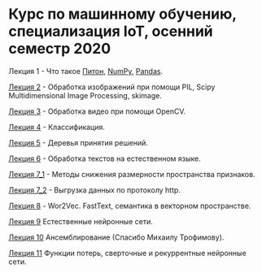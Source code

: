# Курс по машинному обучению, специализация IoT, осенний семестр 2020

Лекция 1 - Что такое [Питон](https://github.com/klyshinsky/ML_masters_2020/blob/master/Lecture1_Python.ipynb), [NumPy](https://github.com/klyshinsky/ML_masters_2020/blob/master/Lecture_20200901_numpy.ipynb), [Pandas](https://github.com/klyshinsky/ML_masters_2020/blob/master/Lecture_20200901_Pandas.ipynb).

[Лекция 2](https://github.com/klyshinsky/ML_masters_2020/blob/master/Lecture_20200908_image_processing.ipynb)  - Обработка изображений при помощи PIL, Scipy Multidimensional Image Processing, skimage.

[Лекция 3](https://github.com/klyshinsky/ML_masters_2020/blob/master/Lecture_20200915_OpenCV.ipynb) - Обработка видео при помощи OpenCV.

[Лекция 4](https://github.com/klyshinsky/ML_masters_2020/blob/master/Lecture20200929_Classification.ipynb) - Классификация.

[Лекция 5](https://github.com/klyshinsky/ML_masters_2020/blob/master/Lecture20201006_DecisionTrees.ipynb) - Деревья принятия решений.

[Лекция 6](https://github.com/klyshinsky/ML_masters_2020/blob/master/Lecture_20201013_text_processing.ipynb) - Обработка текстов на естественном языке.

[Лекция 7_1](https://github.com/klyshinsky/ML_masters_2020/blob/master/Lecture_20201026_Reduce_space.ipynb) - Методы снижения размерности пространства признаков.

[Лекция 7_2](https://github.com/klyshinsky/ML_masters_2020/blob/master/Lecture_20201027_requests.ipynb) - Выгрузка данных по протоколу http.

[Лекция 8](https://github.com/klyshinsky/ML_masters_2020/blob/master/Lecture_20201103-W2V.ipynb) - Wor2Vec. FastText, семантика в векторном пространстве.

[Лекция 9](https://github.com/klyshinsky/ML_masters_2020/blob/master/Lecture_20201110_Natural_Neuron_Networks.ipynb) Естественные нейронные сети.

[Лекция 10](https://github.com/klyshinsky/ML_masters_2020/blob/master/Lecture_20200324_Ensamble.ipynb) Ансемблирование (Спасибо Михаилу Трофимову).

[Лекция 11](https://github.com/klyshinsky/ML_masters_2020/blob/master/Lecture_20201124_Neural_Networks_Dense_CNN_RNN.ipynb) Функции потерь, сверточные и рекуррентные нейронные сети.
